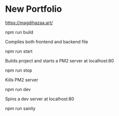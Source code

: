 # New Portfolio

https://magdihazaa.art/

npm run build

Compiles both frontend and backend file

npm run start

Builds project and starts a PM2 server at localhost:80

npm run stop

Kills PM2 server

npm run dev

Spins a dev server at localhost:80

npm run sanity